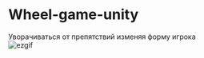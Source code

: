 # Wheel-game-unity
Уворачиваться от препятствий изменяя форму игрока</br>
![ezgif](https://user-images.githubusercontent.com/15645299/158355553-ec44493d-cd42-4c24-8068-e4a9783863d4.gif)
